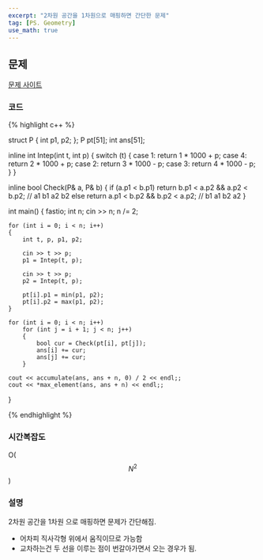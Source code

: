 ```yaml
---
excerpt: "2차원 공간을 1차원으로 매핑하면 간단한 문제"
tag: [PS. Geometry]
use_math: true
---
```


## 문제

[문제 사이트](https://www.acmicpc.net/problem/2650)

### 코드

{% highlight c++ %}

struct P { int p1, p2; };
P pt[51]; int ans[51];

inline int Intep(int t, int p) {
	switch (t)
	{
	case 1: return 1 * 1000 + p;
	case 4: return 2 * 1000 + p;
	case 2: return 3 * 1000 - p;
	case 3: return 4 * 1000 - p;
	}
}

inline bool Check(P& a, P& b)
{
	if (a.p1 < b.p1) 
		return b.p1 < a.p2 && a.p2 < b.p2; //  a1 b1 a2 b2
	else return a.p1 < b.p2 && b.p2 < a.p2; //  b1 a1 b2 a2
}

int main()
{
	fastio;
	int n;
	cin >> n;
	n /= 2;

	for (int i = 0; i < n; i++)
	{
		int t, p, p1, p2;
		
		cin >> t >> p;
		p1 = Intep(t, p);

		cin >> t >> p;
		p2 = Intep(t, p);

		pt[i].p1 = min(p1, p2);
		pt[i].p2 = max(p1, p2);
	}

	for (int i = 0; i < n; i++)
		for (int j = i + 1; j < n; j++)
		{
			bool cur = Check(pt[i], pt[j]);
			ans[i] += cur;
			ans[j] += cur;
		}

	cout << accumulate(ans, ans + n, 0) / 2 << endl;;
	cout << *max_element(ans, ans + n) << endl;;
}

{% endhighlight %}

### 시간복잡도

O($$N^2$$)

### 설명

2차원 공간을 1차원 으로 매핑하면 문제가 간단해짐.
+ 어차피 직사각형 위에서 움직이므로 가능함
+ 교차하는건 두 선을 이루는 점이 번갈아가면서 오는 경우가 됨.